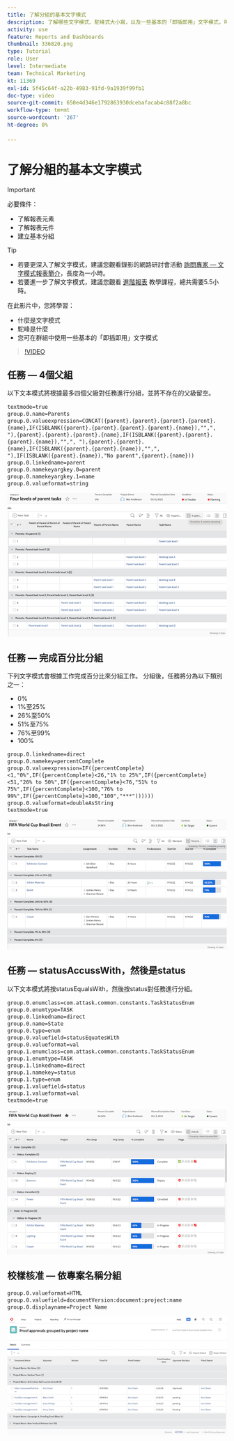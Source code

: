 ```yaml
---
title: 了解分組的基本文字模式
description: 了解哪些文字模式、駝峰式大小寫，以及一些基本的「即插即用」文字模式，可在Workfront的分組中使用。
activity: use
feature: Reports and Dashboards
thumbnail: 336820.png
type: Tutorial
role: User
level: Intermediate
team: Technical Marketing
kt: 11369
exl-id: 5f45c64f-a22b-4983-91fd-9a1939f99fb1
doc-type: video
source-git-commit: 650e4d346e1792863930dcebafacab4c88f2a8bc
workflow-type: tm+mt
source-wordcount: '267'
ht-degree: 0%

---
```


# 了解分組的基本文字模式

>[!IMPORTANT]
>
>必要條件：
>
>* 了解報表元素
>* 了解報表元件
>* 建立基本分組


>[!TIP]
>
>* 若要更深入了解文字模式，建議您觀看錄影的網路研討會活動 [詢問專家 — 文字模式報表簡介](https://experienceleague.adobe.com/docs/workfront-events/events/reporting-and-dashboards/introduction-to-text-mode-reporting.html?lang=en)，長度為一小時。
>* 若要進一步了解文字模式，建議您觀看 [進階報表](https://experienceleague.adobe.com/docs/workfront-learn/tutorials-workfront/reporting/advanced-reporting/welcome-to-advanced-reporting.html?lang=en) 教學課程，總共需要5.5小時。


在此影片中，您將學習：

* 什麼是文字模式
* 駝峰是什麼
* 您可在群組中使用一些基本的「即插即用」文字模式

>[!VIDEO](https://video.tv.adobe.com/v/3410641/?quality=12&learn=on)

## 任務 — 4個父組

以下文本模式將根據最多四個父級對任務進行分組，並將不存在的父級留空。

```
textmode=true
group.0.name=Parents
group.0.valueexpression=CONCAT({parent}.{parent}.{parent}.{parent}.{name},IF(ISBLANK({parent}.{parent}.{parent}.{parent}.{name}),"",", "),{parent}.{parent}.{parent}.{name},IF(ISBLANK({parent}.{parent}.{parent}.{name}),"",", "),{parent}.{parent}.{name},IF(ISBLANK({parent}.{parent}.{name}),"",", "),IF(ISBLANK({parent}.{name}),"No parent",{parent}.{name}))
group.0.linkedname=parent
group.0.namekeyargkey.0=parent
group.0.namekeyargkey.1=name
group.0.valueformat=string
```

![顯示按4個父項分組的項目任務的螢幕影像](assets/4-parents-grouping.png)


## 任務 — 完成百分比分組

下列文字模式會根據工作完成百分比來分組工作。 分組後，任務將分為以下類別之一：

* 0%
* 1%至25%
* 26%至50%
* 51%至75%
* 76%至99%
* 100%

```
group.0.linkedname=direct
group.0.namekey=percentComplete
group.0.valueexpression=IF({percentComplete}<1,"0%",IF({percentComplete}<26,"1% to 25%",IF({percentComplete}<51,"26% to 50%",IF({percentComplete}<76,"51% to 75%",IF({percentComplete}<100,"76% to 99%",IF({percentComplete}=100,"100","***"))))))
group.0.valueformat=doubleAsString
textmode=true
```

![顯示依完成百分比分組的專案工作的螢幕影像](assets/percent-complete-grouping.png)

## 任務 — statusAccussWith，然後是status

以下文本模式將按statusEqualsWith，然後按status對任務進行分組。

```
group.0.enumclass=com.attask.common.constants.TaskStatusEnum
group.0.enumtype=TASK
group.0.linkedname=direct
group.0.name=State
group.0.type=enum
group.0.valuefield=statusEquatesWith
group.0.valueformat=val
group.1.enumclass=com.attask.common.constants.TaskStatusEnum
group.1.enumtype=TASK
group.1.linkedname=direct
group.1.namekey=status
group.1.type=enum
group.1.valuefield=status
group.1.valueformat=val
textmode=true
```

![螢幕影像，顯示依statusEqualsWith分組的專案任務](assets/status-equates-with.png)


## 校樣核准 — 依專案名稱分組

```
group.0.valueformat=HTML
group.0.valuefield=documentVersion:document:project:name
group.0.displayname=Project Name
```

![螢幕影像，顯示依專案名稱分組的校樣核准](assets/proof-approvals-grouped-by-project-name.png)

